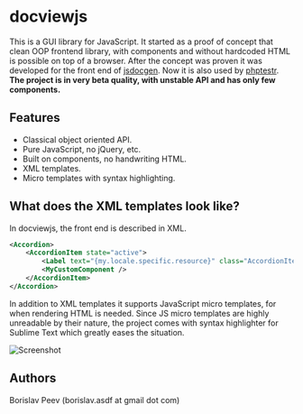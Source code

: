 docviewjs
=========
This is a GUI library for JavaScript. It started as a proof of concept that
clean OOP frontend library, with components and without hardcoded HTML is
possible on top of a browser. After the concept was proven it was 
developed for the front end of [jsdocgen](https://github.com/Perennials/jsdocgen).
Now it is also used by [phptestr](https://github.com/Perennials/phptestr).
**The project is in very beta quality, with unstable API and has only few components.**


Features
--------
- Classical object oriented API.
- Pure JavaScript, no jQuery, etc.
- Built on components, no handwriting HTML.
- XML templates.
- Micro templates with syntax highlighting.


What does the XML templates look like?
--------------------------------------
In docviewjs, the front end is described in XML.
```xml
<Accordion>
	<AccordionItem state="active">
		<Label text="{my.locale.specific.resource}" class="AccordionItemTitle" />
		<MyCustomComponent />
	</AccordionItem>
</Accordion>
```

In addition to XML templates it supports JavaScript micro templates, for when
rendering HTML is needed. Since JS micro templates are highly unreadable by their nature,
the project comes with syntax highlighter for Sublime Text which greatly eases the situation.

![Screenshot](https://github.com/Perennials/docviewjs/redist/misc/screenshot.png)


Authors
-------
Borislav Peev (borislav.asdf at gmail dot com)
